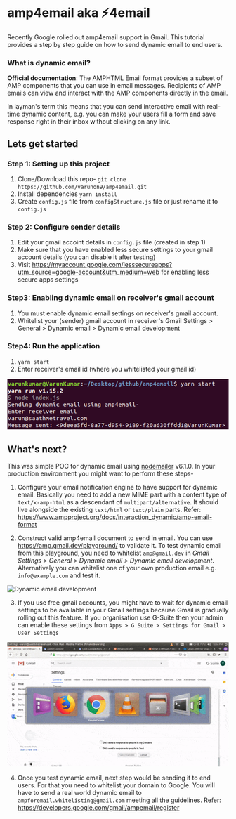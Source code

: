 # amp4email aka ⚡4email

Recently Google rolled out amp4email support in Gmail. This tutorial provides a step by step guide on how to send dynamic email to end users.

### What is dynamic email?

**Official documentation**: The AMPHTML Email format provides a subset of AMP components that you can use in email messages. Recipients of AMP emails can view and interact with the AMP components directly in the email.

In layman's term this means that you can send interactive email with real-time dynamic content, e.g. you can make your users fill a form and save response right in their inbox without clicking on any link.

## Lets get started

### Step 1: Setting up this project

1. Clone/Download this repo- `git clone https://github.com/varunon9/amp4email.git`
2. Install dependencies `yarn install`
3. Create `config.js` file from `configStructure.js` file or just rename it to `config.js`

### Step 2: Configure sender details

1. Edit your gmail accoint details in `config.js` file (created in step 1)
2. Make sure that you have enabled less secure settings to your gmail account details (you can disable it after testing)
3. Visit https://myaccount.google.com/lesssecureapps?utm_source=google-account&utm_medium=web for enabling less secure apps settings

### Step3: Enabling dynamic email on receiver's gmail account

1. You must enable dynamic email settings on receiver's gmail account.
2. Whitelist your (sender) gmail account in receiver's Gmail Settings > General > Dynamic email > Dynamic email development


### Step4: Run the application

1. `yarn start`
2. Enter receiver's email id (where you whitelisted your gmail id)

![Run app](./images/amp4email-run.png)


## What's next?

This was simple POC for dynamic email using [nodemailer](https://github.com/nodemailer/nodemailer) v6.1.0. In your production environment you might want to perform these steps-

1. Configure your email notification engine to have support for dynamic email. Basically you need to add a new MIME part with a content type of `text/x-amp-html` as a descendant of `multipart/alternative`. It should live alongside the existing `text/html` or `text/plain` parts. Refer: https://www.ampproject.org/docs/interaction_dynamic/amp-email-format

2. Construct valid amp4email document to send in email. You can use https://amp.gmail.dev/playground/ to validate it. To test dynamic email from this playground, you need to whitelist  `amp@gmail.dev` in *Gmail Settings > General > Dynamic email > Dynamic email development*. Alternatively you can whitelist one of your own production email e.g. `info@example.com` and test it.

![Dynamic email development](https://image.prntscr.com/image/j7Qw7El2ToWpO6RqGB85bQ.png)

3. If you use free gmail accounts, you might have to wait for dynamic email settings to be available in your Gmail settings because Gmail is gradually rolling out this feature. If you organisation use G-Suite then your admin can enable these settings from `Apps > G Suite > Settings for Gmail > User Settings`

![Dynamic email development](./images/g-suite-enable-dynamic-email.gif)

4. Once you test dynamic email, next step would be sending it to end users. For that you need to whitelist your domain to Google. You will have to send a real world dynamic email to `ampforemail.whitelisting@gmail.com` meeting all the guidelines. Refer: https://developers.google.com/gmail/ampemail/register
